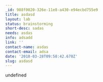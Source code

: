 ```yaml
---
_id: 988f0020-326e-11e8-a430-e94ecbd755e9
title: asdasd
layout: lab
status: brainstorming
short-desc: sadas
needs: asdas
info: adsadd
link: ''
contact-name: asdas
contact-email: adsa
date: '2018-03-28T09:58:42.678Z'
slug: asdasd
---
```

undefined
